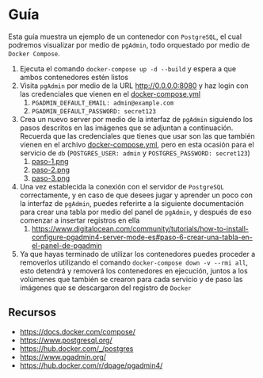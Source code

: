 # Guía

Esta guía muestra un ejemplo de un contenedor con `PostgreSQL`, el cual podremos visualizar por medio de `pgAdmin`, todo orquestado por medio de `Docker Compose`.

1. Ejecuta el comando `docker-compose up -d --build` y espera a que ambos contenedores estén listos
2. Visita `pgAdmin` por medio de la URL <http://0.0.0.0:8080> y haz login con las credenciales que vienen en el [docker-compose.yml](docker-compose.yml)
   1. `PGADMIN_DEFAULT_EMAIL: admin@example.com`
   2. `PGADMIN_DEFAULT_PASSWORD: secret123`
3. Crea un nuevo server por medio de la interfaz de `pgAdmin` siguiendo los pasos descritos en las imágenes que se adjuntan a continuación. Recuerda que las credenciales que tienes que usar son las que también vienen en el archivo [docker-compose.yml](docker-compose.yml), pero en esta ocasión para el servicio de `db` (`POSTGRES_USER: admin` y `POSTGRES_PASSWORD: secret123`)
   1. [paso-1.png](paso-1.png)
   2. [paso-2.png](paso-2.png)
   3. [paso-3.png](paso-3.png)
4. Una vez establecida la conexión con el servidor de `PostgreSQL` correctamente, y en caso de que desees jugar y aprender un poco con la interfaz de `pgAdmin`, puedes referirte a la siguiente documentación para crear una tabla por medio del panel de `pgAdmin`, y después de eso comenzar a insertar registros en ella
   1. <https://www.digitalocean.com/community/tutorials/how-to-install-configure-pgadmin4-server-mode-es#paso-6-crear-una-tabla-en-el-panel-de-pgadmin>
5. Ya que hayas terminado de utilizar los contenedores puedes proceder a removerlos utilizando el comando `docker-compose down -v --rmi all`, esto detendrá y removerá los contenedores en ejecución, juntos a los volúmenes que también se crearon para cada servicio y de paso las imágenes que se descargaron del registro de `Docker`

## Recursos

- <https://docs.docker.com/compose/>
- <https://www.postgresql.org/>
- <https://hub.docker.com/_/postgres>
- <https://www.pgadmin.org/>
- <https://hub.docker.com/r/dpage/pgadmin4/>